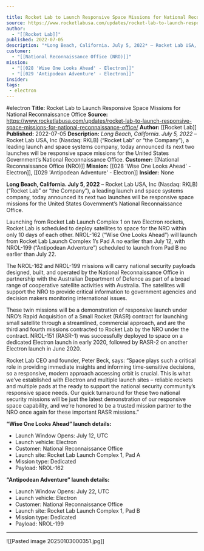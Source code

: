 ```yaml
---

title: Rocket Lab to Launch Responsive Space Missions for National Reconnaissance Office  
source: https://www.rocketlabusa.com/updates/rocket-lab-to-launch-responsive-space-missions-for-national-reconnaissance-office/
author:
  - "[[Rocket Lab]]"
published: 2022-07-05
description: "*Long Beach, California. July 5, 2022* – Rocket Lab USA, Inc (Nasdaq: RKLB) (“Rocket Lab” or “the Company”), a leading launch and space systems company, today announced its next two launches will be responsive space missions for the United States Government’s National Reconnaissance Office."
customer:
  - "[[National Reconnaissance Office (NRO)]]"
mission:
  - "[[028 'Wise One Looks Ahead' - Electron]]"
  - "[[029 'Antipodean Adventure' - Electron]]"
insider: 
tags: 
 - electron
---
```


#electron
**Title:** Rocket Lab to Launch Responsive Space Missions for National Reconnaissance Office
**Source:** https://www.rocketlabusa.com/updates/rocket-lab-to-launch-responsive-space-missions-for-national-reconnaissance-office/
**Author:** [[Rocket Lab]]
**Published:** 2022-07-05
**Description:** *Long Beach, California. July 5, 2022* – Rocket Lab USA, Inc (Nasdaq: RKLB) (“Rocket Lab” or “the Company”), a leading launch and space systems company, today announced its next two launches will be responsive space missions for the United States Government’s National Reconnaissance Office.
**Customer:** [[National Reconnaissance Office (NRO)]]
**Mission:** [[028 'Wise One Looks Ahead' - Electron]], [[029 'Antipodean Adventure' - Electron]]
**Insider:** None

**Long Beach, California. July 5, 2022** – Rocket Lab USA, Inc (Nasdaq: RKLB) (“Rocket Lab” or “the Company”), a leading launch and space systems company, today announced its next two launches will be responsive space missions for the United States Government’s National Reconnaissance Office.

Launching from Rocket Lab Launch Complex 1 on two Electron rockets, Rocket Lab is scheduled to deploy satellites to space for the NRO within only 10 days of each other. NROL-162 (“Wise One Looks Ahead”) will launch from Rocket Lab Launch Complex 1’s Pad A no earlier than July 12, with NROL-199 (“Antipodean Adventure”) scheduled to launch from Pad B no earlier than July 22.

The NROL-162 and NROL-199 missions will carry national security payloads designed, built, and operated by the National Reconnaissance Office in partnership with the Australian Department of Defence as part of a broad range of cooperative satellite activities with Australia. The satellites will support the NRO to provide critical information to government agencies and decision makers monitoring international issues.

These twin missions will be a demonstration of responsive launch under NRO’s Rapid Acquisition of a Small Rocket (RASR) contract for launching small satellite through a streamlined, commercial approach, and are the third and fourth missions contracted to Rocket Lab by the NRO under the contract. NROL-151 (RASR-1) was successfully deployed to space on a dedicated Electron launch in early 2020, followed by RASR-2 on another Electron launch in June 2020.

Rocket Lab CEO and founder, Peter Beck, says: “Space plays such a critical role in providing immediate insights and informing time-sensitive decisions, so a responsive, modern approach accessing orbit is crucial. This is what we’ve established with Electron and multiple launch sites – reliable rockets and multiple pads at the ready to support the national security community’s responsive space needs. Our quick turnaround for these two national security missions will be just the latest demonstration of our responsive space capability, and we’re honored to be a trusted mission partner to the NRO once again for these important RASR missions.”

**“Wise One Looks Ahead” launch details:**

- Launch Window Opens: July 12, UTC
- Launch vehicle: Electron
- Customer: National Reconnaissance Office
- Launch site: Rocket Lab Launch Complex 1, Pad A
- Mission type: Dedicated
- Payload: NROL-162

**“Antipodean Adventure” launch details:**

- Launch Window Opens: July 22, UTC
- Launch vehicle: Electron
- Customer: National Reconnaissance Office
- Launch site: Rocket Lab Launch Complex 1, Pad B
- Mission type: Dedicated
- Payload: NROL-199

---

![[Pasted image 20250103000351.jpg]]